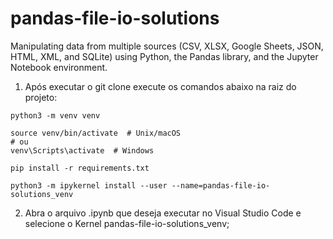 # pandas-file-io-solutions

Manipulating data from multiple sources (CSV, XLSX, Google Sheets, JSON, HTML, XML, and SQLite) using Python, the Pandas library, and the Jupyter Notebook environment.

1. Após executar o git clone execute os comandos abaixo na raiz do projeto:

```
python3 -m venv venv

source venv/bin/activate  # Unix/macOS
# ou
venv\Scripts\activate  # Windows

pip install -r requirements.txt

python3 -m ipykernel install --user --name=pandas-file-io-solutions_venv

```

2. Abra o arquivo .ipynb que deseja executar no Visual Studio Code e selecione o Kernel pandas-file-io-solutions_venv;